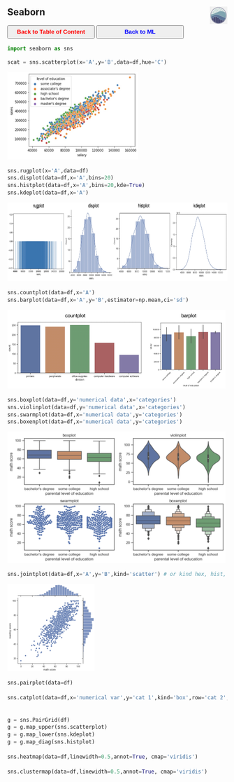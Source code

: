 ## Seaborn <img src="../img/seaborn_logo.jpg" width="40" height="40" style="float: right;" />

<a><button name="button" style = "color:red;width:200px;height:30px;cursor:pointer" onclick="window.location.href='https://reynier0611.github.io';">**Back to Table of Content**</button></a> <a><button name="button" style = "color:blue;width:200px;height:30px;cursor:pointer" onclick="window.location.href='https://reynier0611.github.io/ml/ml.html';">**Back to ML**</button></a>

```python
import seaborn as sns
```

```python
scat = sns.scatterplot(x='A',y='B',data=df,hue='C')
```

<img src="img/sns_scatterplot.jpg" width="300" height="200" style="float: center;" />

```python
sns.rugplot(x='A',data=df)
sns.displot(data=df,x='A',bins=20)
sns.histplot(data=df,x='A',bins=20,kde=True)
sns.kdeplot(data=df,x='A')
```

<img src="img/sns_hists.jpg" width="600" height="180" style="float: center;" />

```python
sns.countplot(data=df,x='A')
sns.barplot(data=df,x='A',y='B',estimator=np.mean,ci='sd')
```

<img src="img/sns_count.jpg" width="500" height="180" style="float: center;" />

```python
sns.boxplot(data=df,y='numerical data',x='categories')
sns.violinplot(data=df,y='numerical data',x='categories')
sns.swarmplot(data=df,x='numerical data',y='categories')
sns.boxenplot(data=df,x='numerical data',y='categories')
```

<img src="img/sns_box.jpg" width="500" height="300" style="float: center;" />

```python
sns.jointplot(data=df,x='A',y='B',kind='scatter') # or kind hex, hist, kde
```

<img src="img/sns_jointplot.jpg" width="200" height="200" style="float: center;" />

```python
sns.pairplot(data=df)

sns.catplot(data=df,x='numerical var',y='cat 1',kind='box',row='cat 2',col='cat 3')


g = sns.PairGrid(df)
g = g.map_upper(sns.scatterplot)
g = g.map_lower(sns.kdeplot)
g = g.map_diag(sns.histplot)

sns.heatmap(data=df,linewidth=0.5,annot=True, cmap='viridis')

sns.clustermap(data=df,linewidth=0.5,annot=True, cmap='viridis')
```
